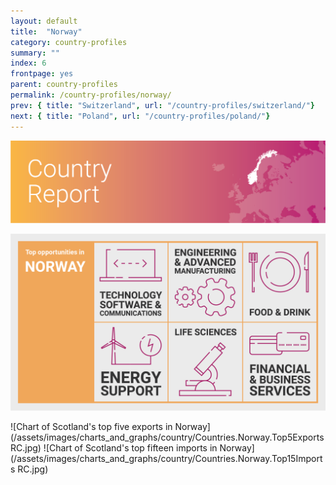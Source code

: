 ```yaml
---
layout: default
title:  "Norway"
category: country-profiles
summary: ""
index: 6
frontpage: yes
parent: country-profiles
permalink: /country-profiles/norway/
prev: { title: "Switzerland", url: "/country-profiles/switzerland/"}
next: { title: "Poland", url: "/country-profiles/poland/"}
---
```


![An image of Norway outlined on a map](/assets/images/country_maps/06-Norway.png)

![An infographic of top opportunities in Norway](/assets/images/country_infographics/06-Norway-top-opportunities.png)

![Chart of Scotland's top five exports in Norway](/assets/images/charts_and_graphs/country/Countries.Norway.Top5Exports RC.jpg)
![Chart of Scotland's top fifteen imports in Norway](/assets/images/charts_and_graphs/country/Countries.Norway.Top15Imports RC.jpg)
